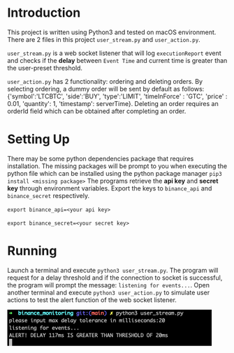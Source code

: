 # Introduction

This project is written using Python3 and tested on macOS environment. There are 2 files in this project `user_stream.py` and `user_action.py`. 

`user_stream.py` is a web socket listener that will log `executionReport` event and checks if the **delay** between `Event Time` and current time is greater than the user-preset threshold. 

`user_action.py` has 2 functionality: ordering and deleting orders. By selecting ordering, a dummy order will be sent by default as follows:
  {'symbol':'LTCBTC',
  'side':'BUY',
  'type':'LIMIT',
  'timeInForce' : 'GTC',
  'price' : 0.01,
  'quantity': 1,
  'timestamp': serverTime}.
  Deleting an order requires an orderId field which can be obtained after completing an order.
  
  # Setting Up
  There may be some python dependencies package that requires installation. The missing packages will be prompt to you when executing the python file which can be installed using the python package manager `pip3 install <missing package>`
  The programs retrieve the **api key** and **secret key** through environment variables. Export the keys to `binance_api` and `binance_secret` respectively. 
  
  `export binance_api=<your api key>`
  
  `export binance_secret=<your secret key>`
  
  
  # Running
  Launch a terminal and execute `python3 user_stream.py`. The program will request for a delay threshold and if the connection to socket is successful, the program will prompt the message: `listening for events...`. Open another terminal and execute `python3 user_action.py` to simulate user actions to test the alert function of the web socket listener.
  
![Alt text](https://github.com/chairz/binance_monitoring/blob/main/img/demo.png?raw=true "Demo Alert")
